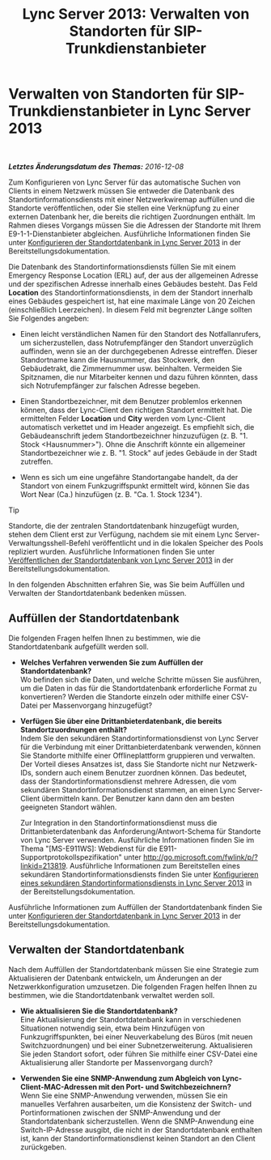﻿---
title: 'Lync Server 2013: Verwalten von Standorten für SIP-Trunkdienstanbieter'
TOCTitle: Verwalten von Standorten für SIP-Trunkdienstanbieter
ms:assetid: d9b33b56-66c2-4dee-b056-faaf98925bf2
ms:mtpsurl: https://technet.microsoft.com/de-de/library/Gg398959(v=OCS.15)
ms:contentKeyID: 49295587
ms.date: 12/10/2016
mtps_version: v=OCS.15
ms.translationtype: HT
---

# Verwalten von Standorten für SIP-Trunkdienstanbieter in Lync Server 2013

 

_**Letztes Änderungsdatum des Themas:** 2016-12-08_

Zum Konfigurieren von Lync Server für das automatische Suchen von Clients in einem Netzwerk müssen Sie entweder die Datenbank des Standortinformationsdiensts mit einer Netzwerkwiremap auffüllen und die Standorte veröffentlichen, oder Sie stellen eine Verknüpfung zu einer externen Datenbank her, die bereits die richtigen Zuordnungen enthält. Im Rahmen dieses Vorgangs müssen Sie die Adressen der Standorte mit Ihrem E9-1-1-Dienstanbieter abgleichen. Ausführliche Informationen finden Sie unter [Konfigurieren der Standortdatenbank in Lync Server 2013](lync-server-2013-configure-the-location-database.md) in der Bereitstellungsdokumentation.

Die Datenbank des Standortinformationsdiensts füllen Sie mit einem Emergency Response Location (ERL) auf, der aus der allgemeinen Adresse und der spezifischen Adresse innerhalb eines Gebäudes besteht. Das Feld **Location** des Standortinformationsdiensts, in dem der Standort innerhalb eines Gebäudes gespeichert ist, hat eine maximale Länge von 20 Zeichen (einschließlich Leerzeichen). In diesem Feld mit begrenzter Länge sollten Sie Folgendes angeben:

  - Einen leicht verständlichen Namen für den Standort des Notfallanrufers, um sicherzustellen, dass Notrufempfänger den Standort unverzüglich auffinden, wenn sie an der durchgegebenen Adresse eintreffen. Dieser Standortname kann die Hausnummer, das Stockwerk, den Gebäudetrakt, die Zimmernummer usw. beinhalten. Vermeiden Sie Spitznamen, die nur Mitarbeiter kennen und dazu führen könnten, dass sich Notrufempfänger zur falschen Adresse begeben.

  - Einen Standortbezeichner, mit dem Benutzer problemlos erkennen können, dass der Lync-Client den richtigen Standort ermittelt hat. Die ermittelten Felder **Location** und **City** werden vom Lync-Client automatisch verkettet und im Header angezeigt. Es empfiehlt sich, die Gebäudeanschrift jedem Standortbezeichner hinzuzufügen (z. B. "1. Stock \<Hausnummer\>"). Ohne die Anschrift könnte ein allgemeiner Standortbezeichner wie z. B. "1. Stock" auf jedes Gebäude in der Stadt zutreffen.

  - Wenn es sich um eine ungefähre Standortangabe handelt, da der Standort von einem Funkzugriffspunkt ermittelt wird, können Sie das Wort Near (Ca.) hinzufügen (z. B. "Ca. 1. Stock 1234").


> [!TIP]
> Standorte, die der zentralen Standortdatenbank hinzugefügt wurden, stehen dem Client erst zur Verfügung, nachdem sie mit einem Lync Server-Verwaltungsshell-Befehl veröffentlicht und in die lokalen Speicher des Pools repliziert wurden. Ausführliche Informationen finden Sie unter <A href="lync-server-2013-publish-the-location-database.md">Veröffentlichen der Standortdatenbank von Lync Server 2013</A> in der Bereitstellungsdokumentation.



In den folgenden Abschnitten erfahren Sie, was Sie beim Auffüllen und Verwalten der Standortdatenbank bedenken müssen.

## Auffüllen der Standortdatenbank

Die folgenden Fragen helfen Ihnen zu bestimmen, wie die Standortdatenbank aufgefüllt werden soll.

  - **Welches Verfahren verwenden Sie zum Auffüllen der Standortdatenbank?**  
    Wo befinden sich die Daten, und welche Schritte müssen Sie ausführen, um die Daten in das für die Standortdatenbank erforderliche Format zu konvertieren? Werden die Standorte einzeln oder mithilfe einer CSV-Datei per Massenvorgang hinzugefügt?

<!-- end list -->

  - **Verfügen Sie über eine Drittanbieterdatenbank, die bereits Standortzuordnungen enthält?**  
    Indem Sie den sekundären Standortinformationsdienst von Lync Server für die Verbindung mit einer Drittanbieterdatenbank verwenden, können Sie Standorte mithilfe einer Offlineplattform gruppieren und verwalten. Der Vorteil dieses Ansatzes ist, dass Sie Standorte nicht nur Netzwerk-IDs, sondern auch einem Benutzer zuordnen können. Das bedeutet, dass der Standortinformationsdienst mehrere Adressen, die vom sekundären Standortinformationsdienst stammen, an einen Lync Server-Client übermitteln kann. Der Benutzer kann dann den am besten geeigneten Standort wählen.
    
    Zur Integration in den Standortinformationsdienst muss die Drittanbieterdatenbank das Anforderung/Antwort-Schema für Standorte von Lync Server verwenden. Ausführliche Informationen finden Sie im Thema "\[MS-E911WS\]: Webdienst für die E911-Supportprotokollspezifikation" unter <http://go.microsoft.com/fwlink/p/?linkid=213819>. Ausführliche Informationen zum Bereitstellen eines sekundären Standortinformationsdiensts finden Sie unter [Konfigurieren eines sekundären Standortinformationsdiensts in Lync Server 2013](lync-server-2013-configure-a-secondary-location-information-service.md) in der Bereitstellungsdokumentation.

Ausführliche Informationen zum Auffüllen der Standortdatenbank finden Sie unter [Konfigurieren der Standortdatenbank in Lync Server 2013](lync-server-2013-configure-the-location-database.md) in der Bereitstellungsdokumentation.

## Verwalten der Standortdatenbank

Nach dem Auffüllen der Standortdatenbank müssen Sie eine Strategie zum Aktualisieren der Datenbank entwickeln, um Änderungen an der Netzwerkkonfiguration umzusetzen. Die folgenden Fragen helfen Ihnen zu bestimmen, wie die Standortdatenbank verwaltet werden soll.

  - **Wie aktualisieren Sie die Standortdatenbank?**  
    Eine Aktualisierung der Standortdatenbank kann in verschiedenen Situationen notwendig sein, etwa beim Hinzufügen von Funkzugriffspunkten, bei einer Neuverkabelung des Büros (mit neuen Switchzuordnungen) und bei einer Subnetzerweiterung. Aktualisieren Sie jeden Standort sofort, oder führen Sie mithilfe einer CSV-Datei eine Aktualisierung aller Standorte per Massenvorgang durch?

<!-- end list -->

  - **Verwenden Sie eine SNMP-Anwendung zum Abgleich von Lync-Client-MAC-Adressen mit den Port- und Switchbezeichnern?**  
    Wenn Sie eine SNMP-Anwendung verwenden, müssen Sie ein manuelles Verfahren ausarbeiten, um die Konsistenz der Switch- und Portinformationen zwischen der SNMP-Anwendung und der Standortdatenbank sicherzustellen. Wenn die SNMP-Anwendung eine Switch-IP-Adresse ausgibt, die nicht in der Standortdatenbank enthalten ist, kann der Standortinformationsdienst keinen Standort an den Client zurückgeben.

